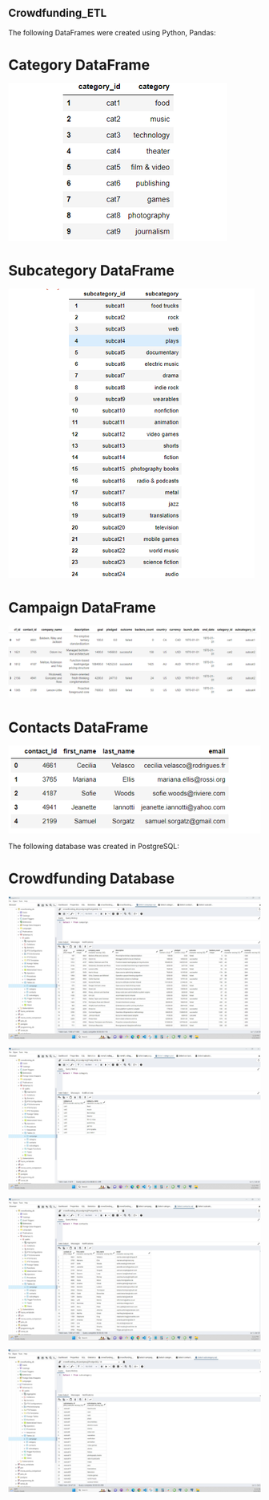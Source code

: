 ## Crowdfunding_ETL

The following DataFrames were created using Python, Pandas:

# Category DataFrame
![image](https://github.com/sonila15/Crowdfunding_ETL/blob/main/Screenshot%202023-03-23%20183531.png)

# Subcategory DataFrame
![image](https://github.com/sonila15/Crowdfunding_ETL/blob/main/Screenshot%202023-03-23%20185030.png)

# Campaign DataFrame
![image](https://github.com/sonila15/Crowdfunding_ETL/blob/main/image%20(4).png)

# Contacts DataFrame
![image](https://github.com/sonila15/Crowdfunding_ETL/blob/main/Screenshot%202023-03-23%20184208.png)


The following database was created in PostgreSQL:

# Crowdfunding Database
![image](https://github.com/sonila15/Crowdfunding_ETL/blob/main/Select%20statement%20campaign.jpg)

![image](https://github.com/sonila15/Crowdfunding_ETL/blob/main/Select%20statement%20category.jpg)

![image](https://github.com/sonila15/Crowdfunding_ETL/blob/main/Select%20statement%20contacts.jpg)

![image](https://github.com/sonila15/Crowdfunding_ETL/blob/main/Select%20statement%20subcategory.jpg)

